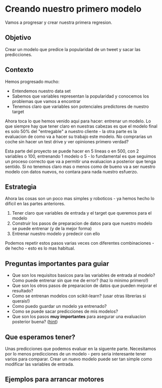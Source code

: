 # Creando nuestro primero modelo
Vamos a progresar y crear nuestra primera regresion.

## Objetivo
Crear un modelo que predice la popularidad de un tweet y sacar las predicciones.

## Contexto
Hemos progresado mucho:

* Entendemos nuestro data set
* Sabemos que variables representan la popularidad y conocemos los problemas que vamos a encontrar
* Tenemos claro que variables son potenciales predictores de nuestro target

Ahora toca lo que hemos venido aqui para hacer: entrenar un modelo. Lo que siempre hay que tener claro en nuestras cabezas es que el modelo final es solo 50% del "entregable" a nuestro cliente - la otra parte es la evaluacion de como va a hacer su trabajo este modelo. No comprarias un coche sin hacer un test drive y ver opiniones primero verdad?

Esta parte del proyecto se puede hacer en 5 lineas o en 500, con 2 variables o 100, entrenando 1 modelo o 5 - lo fundamental es que seguimos un proceso correcto que va a permitir una evaluacion a posterior que tenga sentido. Si no tenemos claro mas o menos como de bueno va a ser nuestro modelo con datos nuevos, no contara para nada nuestro esfuerzo.

## Estrategia
Ahora las cosas son un poco mas simples y roboticos - ya hemos hecho lo dificil en las partes anteriores.

1. Tener claro que variables de entrada y el target que queremos para el modelo
2. Construir los pasos de preparacion de datos para que nuestro modelo se puede entrenar (y de la mejor forma)
3. Entrenar nuestro modelo y predecir con ello

Podemos repetir estos pasos varias veces con diferentes combinaciones - de hecho - esto es lo mas habitual.

## Preguntas importantes para guiar

* Que son los requisitos basicos para las variables de entrada al modelo? Como puede entrenar sin que me de error? (haz lo minimo primero!)
* Que son los otros pasos de preparacion de datos que pueden mejorar el resultado?
* Como se entrenan modelos con scikit-learn? (usar otras librerias si querais!)
* Como puedo guardar un modelo ya entrenado?
* Como se puede sacar predicciones de mis modelos?
* Que son los pasos **muy importantes** para asegurar una evaluacion posterior buena? ([hint](https://scikit-learn.org/stable/modules/generated/sklearn.model_selection.train_test_split.html))

## Que esperamos tener?
Unas predicciones que podemos evaluar en la siguente parte. Necesitamos por lo menos predicciones de un modelo - pero seria interesante tener varios para comparar. Crear un nuevo modelo puede ser tan simple como modificar las variables de entrada.

## Ejemplos para arrancar motores

